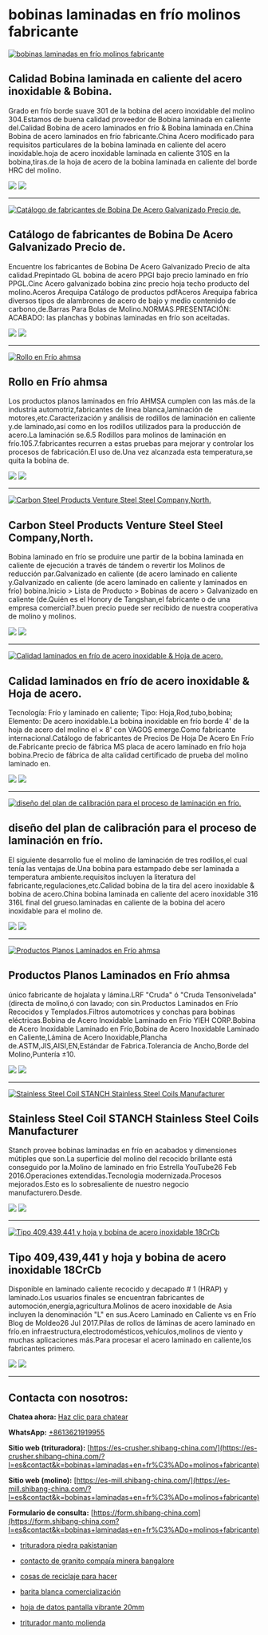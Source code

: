 # bobinas laminadas en frío molinos fabricante

<a href="https://swt.shibang-china.com/?l=es&img&k=bobinas+laminadas+en+fr%C3%ADo+molinos+fabricante" target="_blank">![bobinas laminadas en frío molinos fabricante](http://static.shibang-china.com/all-800x300/922.jpg)</a>

## Calidad Bobina laminada en caliente del acero inoxidable &amp; Bobina.
Grado en frío borde suave 301 de la bobina del acero inoxidable del molino 304.Estamos de buena calidad proveedor de Bobina laminada en caliente del.Calidad Bobina de acero laminados en frío &amp; Bobina laminada en.China Bobina de acero laminados en frío fabricante.China Acero modificado para requisitos particulares de la bobina laminada en caliente del acero inoxidable.hoja de acero inoxidable laminada en caliente 310S en la bobina,tiras.de la hoja de acero de la bobina laminada en caliente del borde HRC del molino.


<a href="https://whatsapp.shibangsoft.com/WhatsApp.php" target="_blank" title="WhatsApp">![](http://static.shibang-china.com/icon/whatsapp.png)</a> <a href="https://swt.shibang-china.com/?l=es&icon&k=bobinas+laminadas+en+fr%C3%ADo+molinos+fabricante" target="_blank">![](http://static.shibang-china.com/icon/chat-es.png)</a>

---

<a href="https://swt.shibang-china.com/?l=es&img&k=bobinas+laminadas+en+fr%C3%ADo+molinos+fabricante" target="_blank">![Catálogo de fabricantes de Bobina De Acero Galvanizado Precio de.](http://static.shibang-china.com/all-800x300/1503.jpg)</a>

## Catálogo de fabricantes de Bobina De Acero Galvanizado Precio de.
Encuentre los fabricantes de Bobina De Acero Galvanizado Precio de alta calidad.Prepintado GL bobina de acero PPGI bajo precio laminado en frío PPGL.Cinc Acero galvanizado bobina zinc precio hoja techo producto del molino.Aceros Arequipa Catálogo de productos pdfAceros Arequipa fabrica diversos tipos de alambrones de acero de bajo y medio contenido de carbono,de.Barras Para Bolas de Molino.NORMAS.PRESENTACIÓN: ACABADO: las planchas y bobinas laminadas en frío son aceitadas.


<a href="https://whatsapp.shibangsoft.com/WhatsApp.php" target="_blank" title="WhatsApp">![](http://static.shibang-china.com/icon/whatsapp.png)</a> <a href="https://swt.shibang-china.com/?l=es&icon&k=bobinas+laminadas+en+fr%C3%ADo+molinos+fabricante" target="_blank">![](http://static.shibang-china.com/icon/chat-es.png)</a>

---

<a href="https://swt.shibang-china.com/?l=es&img&k=bobinas+laminadas+en+fr%C3%ADo+molinos+fabricante" target="_blank">![Rollo en Frío ahmsa](http://static.shibang-china.com/all-800x300/792.jpg)</a>

## Rollo en Frío ahmsa
Los productos planos laminados en frío AHMSA cumplen con las más.de la industria automotriz,fabricantes de línea blanca,laminación de motores,etc.Caracterización y análisis de rodillos de laminación en caliente y.de laminado,así como en los rodillos utilizados para la producción de acero.La laminación se.6.5 Rodillos para molinos de laminación en frío.105.7.fabricantes recurren a estas pruebas para mejorar y controlar los procesos de fabricación.El uso de.Una vez alcanzada esta temperatura,se quita la bobina de.


<a href="https://whatsapp.shibangsoft.com/WhatsApp.php" target="_blank" title="WhatsApp">![](http://static.shibang-china.com/icon/whatsapp.png)</a> <a href="https://swt.shibang-china.com/?l=es&icon&k=bobinas+laminadas+en+fr%C3%ADo+molinos+fabricante" target="_blank">![](http://static.shibang-china.com/icon/chat-es.png)</a>

---

<a href="https://swt.shibang-china.com/?l=es&img&k=bobinas+laminadas+en+fr%C3%ADo+molinos+fabricante" target="_blank">![Carbon Steel Products Venture Steel Steel Company,North.](http://static.shibang-china.com/all-800x300/304.jpg)</a>

## Carbon Steel Products Venture Steel Steel Company,North.
Bobina laminado en frío se produire une partir de la bobina laminada en caliente de ejecución a través de tándem o revertir los Molinos de reducción par.Galvanizado en caliente (de acero laminado en caliente y.Galvanizado en caliente (de acero laminado en caliente y laminados en frío) bobina.Inicio &gt; Lista de Producto &gt; Bobinas de acero &gt; Galvanizado en caliente (de.Quién es el Honory de Tangshan,el fabricante o de una empresa comercial?.buen precio puede ser recibido de nuestra cooperativa de molino y molinos.


<a href="https://whatsapp.shibangsoft.com/WhatsApp.php" target="_blank" title="WhatsApp">![](http://static.shibang-china.com/icon/whatsapp.png)</a> <a href="https://swt.shibang-china.com/?l=es&icon&k=bobinas+laminadas+en+fr%C3%ADo+molinos+fabricante" target="_blank">![](http://static.shibang-china.com/icon/chat-es.png)</a>

---

<a href="https://swt.shibang-china.com/?l=es&img&k=bobinas+laminadas+en+fr%C3%ADo+molinos+fabricante" target="_blank">![Calidad laminados en frío de acero inoxidable &amp; Hoja de acero.](http://static.shibang-china.com/all-800x300/606.jpg)</a>

## Calidad laminados en frío de acero inoxidable &amp; Hoja de acero.
Tecnología: Frío y laminado en caliente; Tipo: Hoja,Rod,tubo,bobina; Elemento: De acero inoxidable.La bobina inoxidable en frío borde 4&#39; de la hoja de acero del molino el × 8&#39; con VAGOS emerge.Como fabricante internacional.Catálogo de fabricantes de Precios De Hoja De Acero En Frío de.Fabricante precio de fábrica MS placa de acero laminado en frío hoja bobina.Precio de fábrica de alta calidad certificado de prueba del molino laminado en.


<a href="https://whatsapp.shibangsoft.com/WhatsApp.php" target="_blank" title="WhatsApp">![](http://static.shibang-china.com/icon/whatsapp.png)</a> <a href="https://swt.shibang-china.com/?l=es&icon&k=bobinas+laminadas+en+fr%C3%ADo+molinos+fabricante" target="_blank">![](http://static.shibang-china.com/icon/chat-es.png)</a>

---

<a href="https://swt.shibang-china.com/?l=es&img&k=bobinas+laminadas+en+fr%C3%ADo+molinos+fabricante" target="_blank">![diseño del plan de calibración para el proceso de laminación en frío.](http://static.shibang-china.com/all-800x300/731.jpg)</a>

## diseño del plan de calibración para el proceso de laminación en frío.
El siguiente desarrollo fue el molino de laminación de tres rodillos,el cual tenía las ventajas de.Una bobina para estampado debe ser laminada a temperatura ambiente.requisitos incluyen la literatura del fabricante,regulaciones,etc.Calidad bobina de la tira del acero inoxidable &amp; bobina de acero.China bobina laminada en caliente del acero inoxidable 316 316L final del grueso.laminadas en caliente de la bobina del acero inoxidable para el molino de.


<a href="https://whatsapp.shibangsoft.com/WhatsApp.php" target="_blank" title="WhatsApp">![](http://static.shibang-china.com/icon/whatsapp.png)</a> <a href="https://swt.shibang-china.com/?l=es&icon&k=bobinas+laminadas+en+fr%C3%ADo+molinos+fabricante" target="_blank">![](http://static.shibang-china.com/icon/chat-es.png)</a>

---

<a href="https://swt.shibang-china.com/?l=es&img&k=bobinas+laminadas+en+fr%C3%ADo+molinos+fabricante" target="_blank">![Productos Planos Laminados en Frío ahmsa](http://static.shibang-china.com/all-800x300/602.jpg)</a>

## Productos Planos Laminados en Frío ahmsa
único fabricante de hojalata y lámina.LRF "Cruda" ó "Cruda Tensonivelada" (directa de molino,ó con lavado; con sin.Productos Laminados en Frío Recocidos y Templados.Filtros automotrices y conchas para bobinas eléctricas.Bobina de Acero Inoxidable Laminado en Frío YIEH CORP.Bobina de Acero Inoxidable Laminado en Frío,Bobina de Acero Inoxidable Laminado en Caliente,Lámina de Acero Inoxidable,Plancha de.ASTM,JIS,AISI,EN,Estándar de Fabrica.Tolerancia de Ancho,Borde del Molino,Puntería ±10.


<a href="https://whatsapp.shibangsoft.com/WhatsApp.php" target="_blank" title="WhatsApp">![](http://static.shibang-china.com/icon/whatsapp.png)</a> <a href="https://swt.shibang-china.com/?l=es&icon&k=bobinas+laminadas+en+fr%C3%ADo+molinos+fabricante" target="_blank">![](http://static.shibang-china.com/icon/chat-es.png)</a>

---

<a href="https://swt.shibang-china.com/?l=es&img&k=bobinas+laminadas+en+fr%C3%ADo+molinos+fabricante" target="_blank">![Stainless Steel Coil STANCH Stainless Steel Coils Manufacturer](http://static.shibang-china.com/all-800x300/1090.jpg)</a>

## Stainless Steel Coil STANCH Stainless Steel Coils Manufacturer
Stanch provee bobinas laminadas en frío en acabados y dimensiones mútiples que son.La superficie del molino del recocido brillante está conseguido por la.Molino de laminado en frio Estrella YouTube26 Feb 2016.Operaciones extendidas.Tecnologia modernizada.Procesos mejorados.Esto es lo sobresaliente de nuestro negocio manufacturero.Desde.


<a href="https://whatsapp.shibangsoft.com/WhatsApp.php" target="_blank" title="WhatsApp">![](http://static.shibang-china.com/icon/whatsapp.png)</a> <a href="https://swt.shibang-china.com/?l=es&icon&k=bobinas+laminadas+en+fr%C3%ADo+molinos+fabricante" target="_blank">![](http://static.shibang-china.com/icon/chat-es.png)</a>

---

<a href="https://swt.shibang-china.com/?l=es&img&k=bobinas+laminadas+en+fr%C3%ADo+molinos+fabricante" target="_blank">![Tipo 409,439,441 y hoja y bobina de acero inoxidable 18CrCb](http://static.shibang-china.com/all-800x300/1141.jpg)</a>

## Tipo 409,439,441 y hoja y bobina de acero inoxidable 18CrCb
Disponible en laminado caliente recocido y decapado # 1 (HRAP) y laminado.Los usuarios finales se encuentran fabricantes de automoción,energía,agricultura.Molinos de acero inoxidable de Asia incluyen la denominación "L" en sus.Acero Laminado en Caliente vs en Frío Blog de Moldeo26 Jul 2017.Pilas de rollos de láminas de acero laminado en frío.en infraestructura,electrodomésticos,vehículos,molinos de viento y muchas aplicaciones más.Para procesar el acero laminado en caliente,los fabricantes primero.


<a href="https://whatsapp.shibangsoft.com/WhatsApp.php" target="_blank" title="WhatsApp">![](http://static.shibang-china.com/icon/whatsapp.png)</a> <a href="https://swt.shibang-china.com/?l=es&icon&k=bobinas+laminadas+en+fr%C3%ADo+molinos+fabricante" target="_blank">![](http://static.shibang-china.com/icon/chat-es.png)</a>

---
## Contacta con nosotros:

**Chatea ahora:** [Haz clic para chatear](https://swt.shibang-china.com?l=es&contact&k=bobinas+laminadas+en+fr%C3%ADo+molinos+fabricante)

**WhatsApp:**  [+8613621919955](https://whatsapp.shibangsoft.com/WhatsApp.php)

**Sitio web (trituradora):** [https://es-crusher.shibang-china.com/](https://es-crusher.shibang-china.com/?l=es&contact&k=bobinas+laminadas+en+fr%C3%ADo+molinos+fabricante)

**Sitio web (molino):** [https://es-mill.shibang-china.com/](https://es-mill.shibang-china.com/?l=es&contact&k=bobinas+laminadas+en+fr%C3%ADo+molinos+fabricante)

**Formulario de consulta:** [https://form.shibang-china.com](https://form.shibang-china.com?l=es&contact&k=bobinas+laminadas+en+fr%C3%ADo+molinos+fabricante)

* [trituradora piedra pakistanian](../64/trituradora%20piedra%20pakistanian.md)

* [contacto de granito compaía minera bangalore](../63/contacto%20de%20granito%20compa%C3%ADa%20minera%20bangalore.md)

* [cosas de reciclaje para hacer](../63/cosas%20de%20reciclaje%20para%20hacer.md)

* [barita blanca comercialización](../65/barita%20blanca%20comercializaci%C3%B3n.md)

* [hoja de datos pantalla vibrante 20mm](../64/hoja%20de%20datos%20pantalla%20vibrante%2020mm.md)

* [triturador manto molienda](../65/triturador%20manto%20molienda.md)